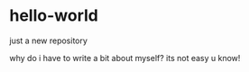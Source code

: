 # hello-world
just a new repository


why do i have to write a bit about myself? its not easy u know!
